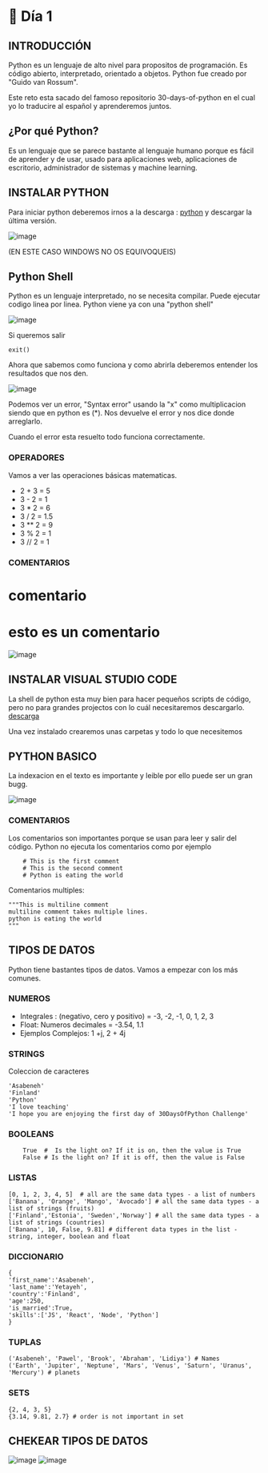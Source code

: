 # 📘 Día 1

## INTRODUCCIÓN

Python es un lenguaje de alto nivel para propositos de programación. Es código abierto, interpretado, orientado a objetos. Python fue creado por "Guido van Rossum". 

Este reto esta sacado del famoso repositorio 30-days-of-python en el cual yo lo traducire al español y aprenderemos juntos.

## ¿Por qué Python?

Es un lenguaje que se parece bastante al lenguaje humano porque es fácil de aprender y de usar, usado para aplicaciones web, aplicaciones de escritorio, administrador de sistemas y machine learning.

## INSTALAR PYTHON

Para iniciar python deberemos irnos a la descarga : [python](https://www.python.org) y descargar la última versión.

![image](https://github.com/D4l1-web/30-dias-python-spanish/assets/79869523/2b46a0f5-cfee-4945-9e9a-84b62e86bec7)

(EN ESTE CASO WINDOWS NO OS EQUIVOQUEIS)

## Python Shell

Python es un lenguaje interpretado, no se necesita compilar. Puede ejecutar codigo linea por linea. Python viene ya con una "python shell"

![image](https://github.com/D4l1-web/30-dias-python-spanish/assets/79869523/1e8513c9-cf9d-4618-8b09-fb55e65f5fcb)

Si queremos salir 

```
exit()
```

Ahora que sabemos como funciona y como abrirla deberemos entender los resultados que nos den.

![image](https://github.com/D4l1-web/30-dias-python-spanish/assets/79869523/83244cd8-c97d-433f-99e5-f1bba4e6a6ad)

Podemos ver un error, "Syntax error" usando la "x" como multiplicacion siendo que en python es (*). Nos devuelve el error y nos dice donde arreglarlo.

Cuando el error esta resuelto todo funciona correctamente.

### OPERADORES

Vamos a ver las operaciones básicas matematicas.

- 2 + 3 = 5
- 3 - 2 = 1
- 3 * 2 = 6
- 3 / 2 = 1.5
- 3 ** 2 = 9
- 3 % 2 = 1
- 3 // 2 = 1

### COMENTARIOS

# comentario
# esto es un comentario

![image](https://github.com/D4l1-web/30-dias-python-spanish/assets/79869523/6f9d62f1-ea84-45cc-8205-d82d17e3a28e)

## INSTALAR VISUAL STUDIO CODE

La shell de python esta muy bien para hacer pequeños scripts de código, pero no para grandes projectos con lo cuál necesitaremos descargarlo. [descarga](https://code.visualstudio.com)

Una vez instalado crearemos unas carpetas y todo lo que necesitemos

## PYTHON BASICO

La indexacion en el texto es importante y leible por ello puede ser un gran bugg.

![image](https://github.com/user-attachments/assets/fd31ad9c-ae4a-4696-9bed-83c9148705a8)

### COMENTARIOS

Los comentarios son importantes porque se usan para leer y salir del código. Python no ejecuta los comentarios como por ejemplo

```
    # This is the first comment
    # This is the second comment
    # Python is eating the world
```

Comentarios multiples: 
```
"""This is multiline comment
multiline comment takes multiple lines.
python is eating the world
"""
```

## TIPOS DE DATOS

Python tiene bastantes tipos de datos. Vamos a empezar con los más comunes. 

### NUMEROS

- Integrales : (negativo, cero y positivo) = -3, -2, -1, 0, 1, 2, 3
- Float: Numeros decimales = -3.54, 1.1
- Ejemplos Complejos: 1 +j, 2 + 4j

### STRINGS

Coleccion de caracteres

```
'Asabeneh'
'Finland'
'Python'
'I love teaching'
'I hope you are enjoying the first day of 30DaysOfPython Challenge'
```

### BOOLEANS

```
    True  #  Is the light on? If it is on, then the value is True
    False # Is the light on? If it is off, then the value is False
```

### LISTAS

```
[0, 1, 2, 3, 4, 5]  # all are the same data types - a list of numbers
['Banana', 'Orange', 'Mango', 'Avocado'] # all the same data types - a list of strings (fruits)
['Finland','Estonia', 'Sweden','Norway'] # all the same data types - a list of strings (countries)
['Banana', 10, False, 9.81] # different data types in the list - string, integer, boolean and float
```

### DICCIONARIO

```
{
'first_name':'Asabeneh',
'last_name':'Yetayeh',
'country':'Finland', 
'age':250, 
'is_married':True,
'skills':['JS', 'React', 'Node', 'Python']
}
```

### TUPLAS

```
('Asabeneh', 'Pawel', 'Brook', 'Abraham', 'Lidiya') # Names
('Earth', 'Jupiter', 'Neptune', 'Mars', 'Venus', 'Saturn', 'Uranus', 'Mercury') # planets
```

### SETS

```
{2, 4, 3, 5}
{3.14, 9.81, 2.7} # order is not important in set
```
## CHEKEAR TIPOS DE DATOS

![image](https://github.com/user-attachments/assets/7647d29f-187c-4510-bd27-d4250d8cd478)
![image](https://github.com/user-attachments/assets/90d46fec-eca3-41be-9a2c-849559f94197)


